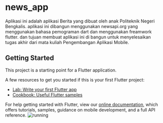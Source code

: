 # news_app

Aplikasi ini adalah aplikasi Berita yang dibuat oleh anak Politeknik Negeri Bengkalis. aplikasi ini dibangun menggunakan newsapi.org yang menggunakan bahasa pemograman dart dan menggunakan freamwork flutter. dan tujuan membuat aplikasi ini di bangun untuk menyelesaikan tugas akhir dari mata kuliah Pengembangan Aplikasi Mobile.

## Getting Started

This project is a starting point for a Flutter application.

A few resources to get you started if this is your first Flutter project:

- [Lab: Write your first Flutter app](https://flutter.dev/docs/get-started/codelab)
- [Cookbook: Useful Flutter samples](https://flutter.dev/docs/cookbook)

For help getting started with Flutter, view our
[online documentation](https://flutter.dev/docs), which offers tutorials,
samples, guidance on mobile development, and a full API reference.
![running](https://user-images.githubusercontent.com/80248982/124967163-4d119180-e04e-11eb-9b6c-0faa8266f38b.png)
